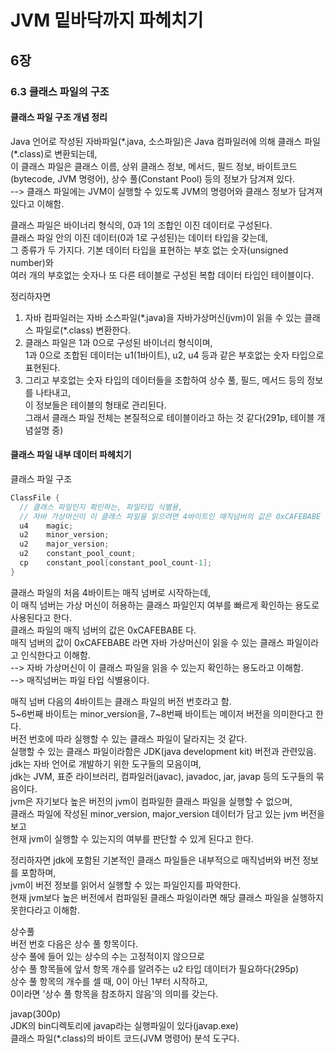 # JVM 밑바닥까지 파헤치기

## 6장

### 6.3 클래스 파일의 구조

#### 클래스 파일 구조 개념 정리

Java 언어로 작성된 자바파일(\*.java, 소스파일)은 Java 컴파일러에 의해 클래스 파일(\*.class)로 변환되는데,</br>
이 클래스 파일은 클래스 이름, 상위 클래스 정보, 메서드, 필드 정보, 바이트코드(bytecode, JVM 명령어), 상수 풀(Constant Pool) 등의 정보가 담겨져 있다.</br>
--> 클래스 파일에는 JVM이 실행할 수 있도록 JVM의 명령어와 클래스 정보가 담겨져 있다고 이해함.

클래스 파일은 바이너리 형식의, 0과 1의 조합인 이진 데이터로 구성된다.</br>
클래스 파일 안의 이진 데이터(0과 1로 구성된)는 데이터 타입을 갖는데,</br>
그 종류가 두 가지다. 기본 데이터 타입을 표현하는 부호 없는 숫자(unsigned number)와</br>
여러 개의 부호없는 숫자나 또 다른 테이블로 구성된 복합 데이터 타입인 테이블이다.

정리하자면

1. 자바 컴파일러는 자바 소스파일(\*.java)을 자바가상머신(jvm)이 읽을 수 있는 클래스 파일로(\*.class) 변환한다.
2. 클래스 파일은 1과 0으로 구성된 바이너리 형식이며,</br>
   1과 0으로 조합된 데이터는 u1(1바이트), u2, u4 등과 같은 부호없는 숫자 타입으로 표현된다.
3. 그리고 부호없는 숫자 타입의 데이터들을 조합하여 상수 풀, 필드, 메서드 등의 정보를 나타내고,</br>
   이 정보들은 테이블의 형태로 관리된다.</br>
   그래서 클래스 파일 전체는 본질적으로 테이블이라고 하는 것 같다(291p, 테이블 개념설명 중)

#### 클래스 파일 내부 데이터 파헤치기

클래스 파일 구조

```java
ClassFile {
  // 클래스 파일인지 확인하는, 파일타입 식별용,
  // 자바 가상머신이 이 클래스 파일을 읽으려면 4바이트인 매직넘버의 값은 0xCAFEBABE 이어야 함.
  u4    magic;
  u2    minor_version;
  u2    major_version;
  u2    constant_pool_count;
  cp    constant_pool[constant_pool_count-1];
}
```

클래스 파일의 처음 4바이트는 매직 넘버로 시작하는데,</br>
이 매직 넘버는 가상 머신이 허용하는 클래스 파일인지 여부를 빠르게 확인하는 용도로 사용된다고 한다.</br>
클래스 파일의 매직 넘버의 값은 0xCAFEBABE 다.</br>
매직 넘버의 값이 0xCAFEBABE 라면 자바 가상머신이 읽을 수 있는 클래스 파일이라고 인식한다고 이해함.</br>
--> 자바 가상머신이 이 클래스 파일을 읽을 수 있는지 확인하는 용도라고 이해함.</br>
--> 매직넘버는 파일 타입 식별용이다.

매직 넘버 다음의 4바이트는 클래스 파일의 버전 번호라고 함.</br>
5\~6번째 바이트는 minor_version을, 7\~8번째 바이트는 메이저 버전을 의미한다고 한다.</br>
버전 번호에 따라 실행할 수 있는 클래스 파일이 달라지는 것 같다.</br>
실행할 수 있는 클래스 파일이라함은 JDK(java development kit) 버전과 관련있음.</br>
jdk는 자바 언어로 개발하기 위한 도구들의 모음이며,</br>
jdk는 JVM, 표준 라이브러리, 컴파일러(javac), javadoc, jar, javap 등의 도구들의 묶음이다.</br>
jvm은 자기보다 높은 버전의 jvm이 컴파일한 클래스 파일을 실행할 수 없으며,</br>
클래스 파일에 작성된 minor_version, major_version 데이터가 담고 있는 jvm 버전을 보고</br>
현재 jvm이 실행할 수 있는지의 여부를 판단할 수 있게 된다고 한다.

정리하자면
jdk에 포함된 기본적인 클래스 파일들은 내부적으로 매직넘버와 버전 정보를 포함하며,</br>
jvm이 버전 정보를 읽어서 실행할 수 있는 파일인지를 파악한다.</br>
현재 jvm보다 높은 버전에서 컴파일된 클래스 파일이라면 해당 클래스 파일을 실행하지 못한다라고 이해함.

상수풀</br>
버전 번호 다음은 상수 풀 항목이다.</br>
상수 풀에 들어 있는 상수의 수는 고정적이지 않으므로</br>
상수 풀 항목들에 앞서 항목 개수를 알려주는 u2 타입 데이터가 필요하다(295p)</br>
상수 풀 항목의 개수를 셀 때, 0이 아닌 1부터 시작하고,</br>
0이라면 '상수 풀 항목을 참조하지 않음'의 의미를 갖는다.

javap(300p)</br>
JDK의 bin디렉토리에 javap라는 실행파일이 있다(javap.exe)</br>
클래스 파일(\*.class)의 바이트 코드(JVM 명령어) 분석 도구다.</br>
